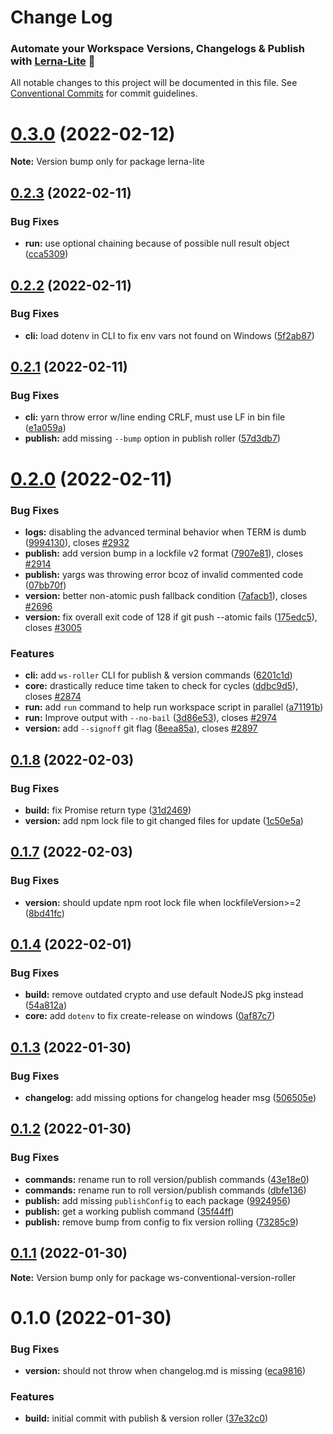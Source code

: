 # Change Log
### Automate your Workspace Versions, Changelogs & Publish with [Lerna-Lite](https://github.com/ghiscoding/lerna-lite) 🚀

All notable changes to this project will be documented in this file.
See [Conventional Commits](https://conventionalcommits.org) for commit guidelines.

# [0.3.0](https://github.com/ghiscoding/lerna-lite/compare/v0.2.3...v0.3.0) (2022-02-12)

**Note:** Version bump only for package lerna-lite


## [0.2.3](https://github.com/ghiscoding/ws-conventional-version-roller/compare/v0.2.2...v0.2.3) (2022-02-11)

### Bug Fixes

* **run:** use optional chaining because of possible null result object ([cca5309](https://github.com/ghiscoding/ws-conventional-version-roller/commit/cca53090ac88c0753d834b0026674a82983be6c6))

## [0.2.2](https://github.com/ghiscoding/ws-conventional-version-roller/compare/v0.2.1...v0.2.2) (2022-02-11)

### Bug Fixes

* **cli:** load dotenv in CLI to fix env vars not found on Windows ([5f2ab87](https://github.com/ghiscoding/ws-conventional-version-roller/commit/5f2ab87a90861db599bac4e852bdffb7f0619602))

## [0.2.1](https://github.com/ghiscoding/ws-conventional-version-roller/compare/v0.2.0...v0.2.1) (2022-02-11)

### Bug Fixes

* **cli:** yarn throw error w/line ending CRLF, must use LF in bin file ([e1a059a](https://github.com/ghiscoding/ws-conventional-version-roller/commit/e1a059ad7b450ebc798b899e412bc0e6159ee9d1))
* **publish:** add missing `--bump` option in publish roller ([57d3db7](https://github.com/ghiscoding/ws-conventional-version-roller/commit/57d3db74d855cb56dd82b3ddc870568b0ee8e0eb))

# [0.2.0](https://github.com/ghiscoding/ws-conventional-version-roller/compare/v0.1.8...v0.2.0) (2022-02-11)

### Bug Fixes

* **logs:** disabling the advanced terminal behavior when TERM is dumb ([9994130](https://github.com/ghiscoding/ws-conventional-version-roller/commit/99941301afe65ffd41f3f0cdc891b189cc19aed2)), closes [#2932](https://github.com/ghiscoding/ws-conventional-version-roller/issues/2932)
* **publish:** add version bump in a lockfile v2 format ([7907e81](https://github.com/ghiscoding/ws-conventional-version-roller/commit/7907e81c53f67eab5a29cd239bc58fd053cfd2a1)), closes [#2914](https://github.com/ghiscoding/ws-conventional-version-roller/issues/2914)
* **publish:** yargs was throwing error bcoz of invalid commented code ([07bb70f](https://github.com/ghiscoding/ws-conventional-version-roller/commit/07bb70fcaf0e2db17490a126f28e199d662e5b77))
* **version:** better non-atomic push fallback condition ([7afacb1](https://github.com/ghiscoding/ws-conventional-version-roller/commit/7afacb1ca726350792b748bf21c939f8db12bb28)), closes [#2696](https://github.com/ghiscoding/ws-conventional-version-roller/issues/2696)
* **version:** fix overall exit code of 128 if git push --atomic fails ([175edc5](https://github.com/ghiscoding/ws-conventional-version-roller/commit/175edc5c778d03ca9cffbde0cdacf407d34cb115)), closes [#3005](https://github.com/ghiscoding/ws-conventional-version-roller/issues/3005)

### Features

* **cli:** add `ws-roller` CLI for publish & version commands ([6201c1d](https://github.com/ghiscoding/ws-conventional-version-roller/commit/6201c1dc6d016b1c61b4f17855a16ca6562d013a))
* **core:** drastically reduce time taken to check for cycles ([ddbc9d5](https://github.com/ghiscoding/ws-conventional-version-roller/commit/ddbc9d5d17e021d48fe3fa0e39fcb730b27ab8fe)), closes [#2874](https://github.com/ghiscoding/ws-conventional-version-roller/issues/2874)
* **run:** add `run` command to help run workspace script in parallel ([a71191b](https://github.com/ghiscoding/ws-conventional-version-roller/commit/a71191b71b3af6ac64e9200c1ac1362efaa28b48))
* **run:** Improve output with `--no-bail` ([3d86e53](https://github.com/ghiscoding/ws-conventional-version-roller/commit/3d86e53fd6c7b30b39d36d89c5d7096f44f11c9d)), closes [#2974](https://github.com/ghiscoding/ws-conventional-version-roller/issues/2974)
* **version:** add `--signoff` git flag ([8eea85a](https://github.com/ghiscoding/ws-conventional-version-roller/commit/8eea85a1e7b233cc8fd542582d61ff59fe597448)), closes [#2897](https://github.com/ghiscoding/ws-conventional-version-roller/issues/2897)


## [0.1.8](https://github.com/ghiscoding/ws-conventional-version-roller/compare/v0.1.7...v0.1.8) (2022-02-03)

### Bug Fixes

* **build:** fix Promise return type ([31d2469](https://github.com/ghiscoding/ws-conventional-version-roller/commit/31d246998bb784b505d411a75b2cbf7fcc7742db))
* **version:** add npm lock file to git changed files for update ([1c50e5a](https://github.com/ghiscoding/ws-conventional-version-roller/commit/1c50e5af05825f3aed5b18fe4f273262db4aa9f5))


## [0.1.7](https://github.com/ghiscoding/ws-conventional-version-roller/compare/v0.1.6...v0.1.7) (2022-02-03)

### Bug Fixes

* **version:** should update npm root lock file when lockfileVersion>=2 ([8bd41fc](https://github.com/ghiscoding/ws-conventional-version-roller/commit/8bd41fc76dea4e025b89380a5ef98c327f23368e))


## [0.1.4](https://github.com/ghiscoding/ws-conventional-version-roller/compare/v0.1.3...v0.1.4) (2022-02-01)

### Bug Fixes

* **build:** remove outdated crypto and use default NodeJS pkg instead ([54a812a](https://github.com/ghiscoding/ws-conventional-version-roller/commit/54a812a590685e83542bd7872376ac5970712c23))
* **core:** add `dotenv` to fix create-release on windows ([0af87c7](https://github.com/ghiscoding/ws-conventional-version-roller/commit/0af87c79358495c89e11a6825a4fdc3b8578125d))


## [0.1.3](https://github.com/ghiscoding/ws-conventional-version-roller/compare/v0.1.2...v0.1.3) (2022-01-30)

### Bug Fixes

* **changelog:** add missing options for changelog header msg ([506505e](https://github.com/ghiscoding/ws-conventional-version-roller/commit/506505ed330869c1792d2a4f9cbf345f4aa9731c))


## [0.1.2](https://github.com/ghiscoding/ws-conventional-version-roller/compare/v0.1.1...v0.1.2) (2022-01-30)

### Bug Fixes

* **commands:** rename run to roll version/publish commands ([43e18e0](https://github.com/ghiscoding/ws-conventional-version-roller/commit/43e18e067031e6f1c7bde7aa7cfbc5ae76549f73))
* **commands:** rename run to roll version/publish commands ([dbfe136](https://github.com/ghiscoding/ws-conventional-version-roller/commit/dbfe1365f6a41726246b57ff221f4f11bc02a66e))
* **publish:** add missing `publishConfig` to each package ([9924956](https://github.com/ghiscoding/ws-conventional-version-roller/commit/9924956f914361734d89a50f085151564ed33c02))
* **publish:** get a working publish command ([35f44ff](https://github.com/ghiscoding/ws-conventional-version-roller/commit/35f44fffbaeec6c14b8552ee5b4a20a380945bc0))
* **publish:** remove bump from config to fix version rolling ([73285c9](https://github.com/ghiscoding/ws-conventional-version-roller/commit/73285c92d223860d35449ac897ea0c8a352655b8))

## [0.1.1](https://github.com/ghiscoding/ws-conventional-version-roller/compare/v0.1.0...v0.1.1) (2022-01-30)

**Note:** Version bump only for package ws-conventional-version-roller

# 0.1.0 (2022-01-30)

### Bug Fixes

* **version:** should not throw when changelog.md is missing ([eca9816](https://github.com/ghiscoding/ws-conventional-version-roller/commit/eca981632fc9611f5694cb8479b0711418506a5a))

### Features

* **build:** initial commit with publish & version roller ([37e32c0](https://github.com/ghiscoding/ws-conventional-version-roller/commit/37e32c0af59b01d2516a8ee89828bd35ad4054cb))
